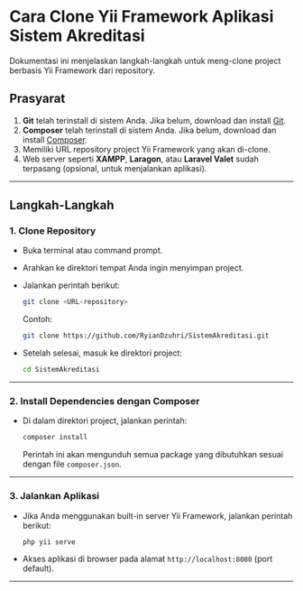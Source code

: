 # Cara Clone Yii Framework Aplikasi Sistem Akreditasi

Dokumentasi ini menjelaskan langkah-langkah untuk meng-clone project berbasis Yii Framework dari repository.

## Prasyarat
1. **Git** telah terinstall di sistem Anda. Jika belum, download dan install [Git](https://git-scm.com/).
2. **Composer** telah terinstall di sistem Anda. Jika belum, download dan install [Composer](https://getcomposer.org/).
3. Memiliki URL repository project Yii Framework yang akan di-clone.
4. Web server seperti **XAMPP**, **Laragon**, atau **Laravel Valet** sudah terpasang (opsional, untuk menjalankan aplikasi).

---

## Langkah-Langkah

### 1. Clone Repository
- Buka terminal atau command prompt.
- Arahkan ke direktori tempat Anda ingin menyimpan project.
- Jalankan perintah berikut:

  ```bash
  git clone <URL-repository>
  ```
  Contoh:
  ```bash
  git clone https://github.com/RyianDzuhri/SistemAkreditasi.git
  ```

- Setelah selesai, masuk ke direktori project:

  ```bash
  cd SistemAkreditasi
  ```

---

### 2. Install Dependencies dengan Composer
- Di dalam direktori project, jalankan perintah:

  ```bash
  composer install
  ```
  Perintah ini akan mengunduh semua package yang dibutuhkan sesuai dengan file `composer.json`.

---
### 3. Jalankan Aplikasi
- Jika Anda menggunakan built-in server Yii Framework, jalankan perintah berikut:

  ```bash
  php yii serve
  ```
- Akses aplikasi di browser pada alamat `http://localhost:8080` (port default).

---